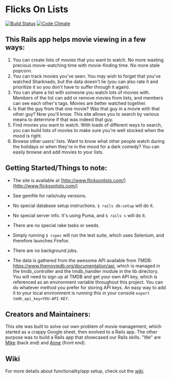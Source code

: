 # Flicks On Lists

[![Build Status](https://travis-ci.org/mikevallano/tmdb-moviequeue.svg?branch=master)](https://travis-ci.org/mikevallano/tmdb-moviequeue)
[![Code Climate](https://codeclimate.com/github/mikevallano/tmdb-moviequeue/badges/gpa.svg)](https://codeclimate.com/github/mikevallano/tmdb-moviequeue)

## This Rails app helps movie viewing in a few ways:

 1. You can create lists of movies that you want to watch. No more wasting precious movie-watching time with movie-finding time. No more stale popcorn.
 2. You can track movies you've seen. You may wish to forget that you've watched Sharknado, but the data doesn't lie (you can also rate it and prioritize it so you don't have to suffer through it again).
 3. You can share a list with someone you watch lots of movies with. Members of the list can add or remove movies from lists, and members can see each other's tags. Movies are better watched together.
 4. Is that the guy from that one movie? Was that guy in a movie with that other guy? Now you'll know. This site allows you to search by various means to determine if that was indeed that guy.
 5. Find movies you want to watch. With loads of different ways to search, you can build lists of movies to make sure you're well stocked when the mood is right.
 6. Browse other users' lists. Want to know what other people watch during the holidays or when they're in the mood for a dark comedy? You can easily browse and add movies to your lists.

## Getting Started/Things to note:

* The site is available at [http://www.flicksonlists.com/](http://www.flicksonlists.com/)

* See gemfile for rails/ruby versions.

* No special database setup instructions. `$ rails db:setup` will do it.

* No special server info. It's using Puma, and `$ rails s` will do it.

* There are no special rake tasks or seeds.

* Simply running `$ rspec` will run the test suite, which uses Selenium, and therefore launches Firefox.

* There are no background jobs.

* The data is gathered from the awesome API available from TMDB: <https://www.themoviedb.org/documentation/api>, which is managed in the tmdb_controller and the tmdb_handler module in the lib directory. You will need to sign up at TMDB and get your own API key, which is referenced as an environment variable throughout this project. You can do whatever method you prefer for storing API keys. An easy way to add it to your local environment is running this in your console `export tmdb_api_key=YOU-API-KEY`.

## Creators and Maintainers:
This site was built to solve our own problem of movie management, which started as a crappy Google sheet, then evolved to a Rails app.  The other purpose was to build a Rails app that showcased our Rails skills. "We" are [Mike](https://github.com/mikevallano?tab=repositories) (back end) and [Anne](https://github.com/lortza?tab=repositories) (front end).

## Wiki

For more details about functionality/app setup, check out the [wiki](https://github.com/mikevallano/tmdb-moviequeue/wiki/Wiki-Home).
